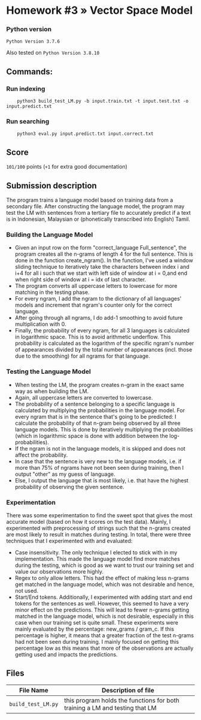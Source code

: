 # Homework #3 » Vector Space Model

### Python version
`Python Version 3.7.6`

Also tested on `Python Version 3.8.10`

## Commands:

### Run indexing
```
    python3 build_test_LM.py -b input.train.txt -t input.test.txt -o input.predict.txt
```

### Run searching
```
    python3 eval.py input.predict.txt input.correct.txt
```

## Score
`101/100` points (`+1` for extra good documentation)

## Submission description
The program trains a language model based on training data from a secondary file. After constructing the language model, the program may test the LM with sentences from a tertiary file to accurately predict if a text is in Indonesian, Malaysian or (phonetically transcribed into English) Tamil.

### Building the Language Model
* Given an input row on the form "correct_language Full_sentence", the program creates all the n-grams of length 4 for the full sentence. This is done in the function create_ngram(). In the function, I've used a window sliding technique to iteratively take the characters between index i and i+4 for all i such that we start with left side of window at i = 0,and end when right side of window at i = idx of last character.
* The program converts all uppercase letters to lowercase for more matching in the testing phase.
* For every ngram, I add the ngram to the dictionary of all languages' models and increment that ngram's counter only
for the correct language.
* After going through all ngrams, I do add-1 smoothing to avoid future multiplication with 0.
* Finally, the probability of every ngram, for all 3 languages is calculated in logarithmic space. This is to avoid
arithmetic underflow. This probability is calculated as the logarithm of the specific ngram's number of appearances
divided by the total number of appearances (incl. those due to the smoothing) for all ngrams for that language.

### Testing the Language Model
* When testing the LM, the program creates n-gram in the exact same way as when building the LM.
* Again, all uppercase letters are converted to lowercase.
* The probability of a sentence belonging to a specific language is calculated by multiplying the probabilities in the
language model. For every ngram that is in the sentence that's going to be predicted: I calculate the probability of
that n-gram being observed by all three language models. This is done by iteratively multiplying the probabilities
(which in logarithmic space is done with addition between the log-probabilities).
* If the ngram is not in the language models, it is skipped and does not affect the probability.
* In case that the sentence is very new to the language models, i.e. if more than 75% of ngrams have not been seen
during training, then I output "other" as my guess of language.
* Else, I output the language that is most likely, i.e. that have the highest probability of observing the given
sentence.

### Experimentation
There was some experimentation to find the sweet spot that gives the most accurate model (based on how it scores on the
test data). Mainly, I experimented with preprocessing of strings such that the n-grams created are most likely to result
in matches during testing. In total, there were three techniques that I experimented with and evaluated:
* Case insensitivity. The only technique I elected to stick with in my implementation. This made the language model find
more matches during the testing, which is good as we want to trust our training set and value our observations more
highly.
* Regex to only allow letters. This had the effect of making less n-grams get matched in the language model, which was
not desirable and hence, not used.
* Start/End tokens. Additionally, I experimented with adding start and end tokens for the sentences as well. However,
this seemed to have a very minor effect on the predictions. This will lead to fewer n-grams getting matched in the
language model, which is not desirable, especially in this case when our training set is quite small.
These experiments were mainly evaluated by the percentage: new_grams / gram_c. If this percentage is higher, it means
that a greater fraction of the test n-grams had not been seen during training. I mainly focused on getting this
percentage low as this means that more of the observations are actually getting used and impacts the predictions.


## Files
| File Name             | Description of file |
| -----------           | ----------- |
| `build_test_LM.py`	            | this program holds the functions for both training a LM and testing that LM |